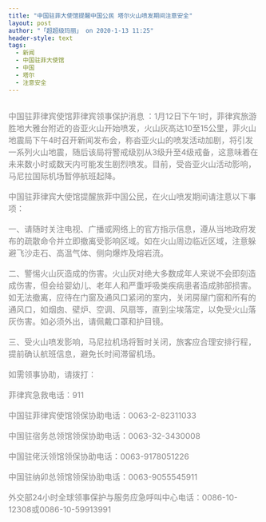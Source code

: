 ```yaml
---
title: "中国驻菲大使馆提醒中国公民 塔尔火山喷发期间注意安全"
layout: post
author: "「超超级玛丽」 on 2020-1-13 11:25"
header-style: text
tags:
  - 新闻
  - 中国驻菲大使馆
  - 中国
  - 塔尔
  - 注意安全
---
```


<head></head>
<body>
 <br> 
 <font style="color:rgb(135, 135, 135)"><font face="Tahoma, &amp;quot"><font size="3">中国驻菲律宾使馆菲律宾领事保护消息</font></font></font>
 <font color="#878787"><font face="Tahoma, &amp;quot"><font size="3">：1月12日下午1时，菲律宾旅游胜地大雅台附近的沓亚火山开始喷发，火山灰高达10至15公里，菲火山地震局下午4时召开新闻发布会，称沓亚火山的喷发活动加剧，将引发一系列火山地震，随后该局将警戒级别从3级升至4级戒备，这意味着在未来数小时或数天内可能发生剧烈喷发。目前，受沓亚火山活动影响，马尼拉国际机场暂停航班起降。</font></font></font>
 <br> 
 <br> 
 <font color="#878787"><font face="Tahoma, &amp;quot"><font size="3">中国驻菲律宾大使馆提醒旅菲中国公民，在火山喷发期间请注意以下事项：</font></font></font>
 <br> 
 <br> 
 <font color="#878787"><font face="Tahoma, &amp;quot"><font size="3">一、请随时关注电视、广播或网络上的官方指示信息，遵从当地政府发布的疏散命令并立即撤离受影响区域。如在火山周边临近区域，注意躲避飞沙走石、高温气体、侧向爆炸及熔岩流。</font></font></font>
 <br> 
 <br> 
 <font color="#878787"><font face="Tahoma, &amp;quot"><font size="3">二、警惕火山灰造成的伤害。火山灰对绝大多数成年人来说不会即刻造成伤害，但会给婴幼儿、老年人和严重呼吸类疾病患者造成肺部损害。如无法撤离，应待在门窗及通风口紧闭的室内，关闭房屋门窗和所有的通风口，如烟囱、壁炉、空调、风扇等，直到尘埃落定，以免受火山落灰伤害。如必须外出，请佩戴口罩和护目镜。</font></font></font>
 <br> 
 <br> 
 <font color="#878787"><font face="Tahoma, &amp;quot"><font size="3">三、受火山喷发影响，马尼拉机场将暂时关闭，旅客应合理安排行程，提前确认航班信息，避免长时间滞留机场。</font></font></font>
 <br> 
 <br> 
 <font color="#878787"><font face="Tahoma, &amp;quot"><font size="3">如需领事协助，请拨打：</font></font></font>
 <br> 
 <br> 
 <font color="#878787"><font face="Tahoma, &amp;quot"><font size="3">菲律宾急救电话：911</font></font></font>
 <br> 
 <br> 
 <font color="#878787"><font face="Tahoma, &amp;quot"><font size="3">中国驻菲律宾使馆领保协助电话：0063-2-82311033</font></font></font>
 <br> 
 <br> 
 <font color="#878787"><font face="Tahoma, &amp;quot"><font size="3">中国驻宿务总领馆领保协助电话：0063-32-3430008</font></font></font>
 <br> 
 <br> 
 <font color="#878787"><font face="Tahoma, &amp;quot"><font size="3">中国驻佬沃领馆领保协助电话：0063-9178051226</font></font></font>
 <br> 
 <br> 
 <font color="#878787"><font face="Tahoma, &amp;quot"><font size="3">中国驻纳卯总领馆领保协助电话：0063-9055545911</font></font></font>
 <br> 
 <br> 
 <font color="#878787"><font face="Tahoma, &amp;quot"><font size="3">外交部24小时全球领事保护与服务应急呼叫中心电话：0086-10-12308或0086-10-59913991</font></font></font>
 <br>
</body>


